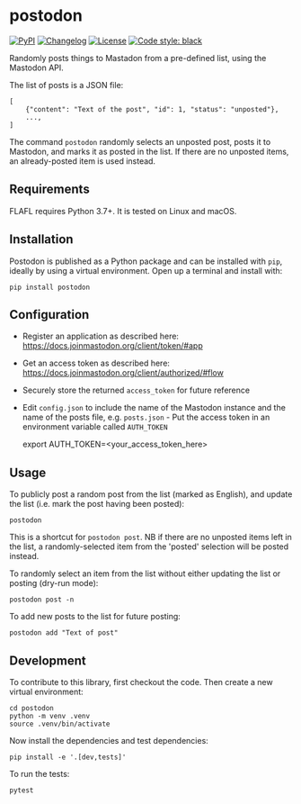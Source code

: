 # postodon

[![PyPI](https://img.shields.io/pypi/v/postodon.svg)](https://pypi.org/project/postodon/)
[![Changelog](https://img.shields.io/github/v/release/msleigh/postodon?include_prereleases&label=changelog)](https://github.com/msleigh/postodon/releases)
[![License](https://img.shields.io/badge/license-Apache%202.0-blue.svg)](https://github.com/msleigh/postodon/blob/main/LICENSE)
[![Code style: black](https://img.shields.io/badge/code%20style-black-000000.svg)](https://github.com/python/black)

Randomly posts things to Mastadon from a pre-defined list, using the Mastodon API.

The list of posts is a JSON file:

    [
        {"content": "Text of the post", "id": 1, "status": "unposted"},
        ...,
    ]

The command `postodon` randomly selects an unposted post, posts it to Mastodon, and marks it as posted in the list. If there are no unposted items, an already-posted item is used instead.

## Requirements

FLAFL requires Python 3.7+. It is tested on Linux and macOS.

## Installation

Postodon is published as a Python package and can be installed with `pip`, ideally by using a virtual environment. Open up a terminal and install with:

    pip install postodon

## Configuration

 - Register an application as described here: https://docs.joinmastodon.org/client/token/#app
 - Get an access token as described here: https://docs.joinmastodon.org/client/authorized/#flow
 - Securely store the returned `access_token` for future reference
 - Edit `config.json` to include the name of the Mastodon instance and the name of the posts file, e.g. `posts.json` - Put the access token in an environment variable called `AUTH_TOKEN`

      export AUTH_TOKEN=<your_access_token_here>

## Usage

To publicly post a random post from the list (marked as English), and update the list (i.e. mark the post having been posted):

    postodon

This is a shortcut for `postodon post`. NB if there are no unposted items left in the list, a randomly-selected item from the 'posted' selection will be posted instead.

To randomly select an item from the list without either updating the list or posting (dry-run mode):

    postodon post -n

To add new posts to the list for future posting:

    postodon add "Text of post"

## Development

To contribute to this library, first checkout the code. Then create a new virtual environment:

    cd postodon
    python -m venv .venv
    source .venv/bin/activate

Now install the dependencies and test dependencies:

    pip install -e '.[dev,tests]'

To run the tests:

    pytest
